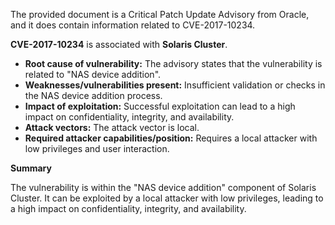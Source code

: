 The provided document is a Critical Patch Update Advisory from Oracle, and it does contain information related to CVE-2017-10234.

**CVE-2017-10234** is associated with **Solaris Cluster**.

- **Root cause of vulnerability:** The advisory states that the vulnerability is related to "NAS device addition".
- **Weaknesses/vulnerabilities present:** Insufficient validation or checks in the NAS device addition process.
- **Impact of exploitation:** Successful exploitation can lead to a high impact on confidentiality, integrity, and availability.
- **Attack vectors:** The attack vector is local. 
- **Required attacker capabilities/position:** Requires a local attacker with low privileges and user interaction.

**Summary**

The vulnerability is within the "NAS device addition" component of Solaris Cluster. It can be exploited by a local attacker with low privileges, leading to a high impact on confidentiality, integrity, and availability.